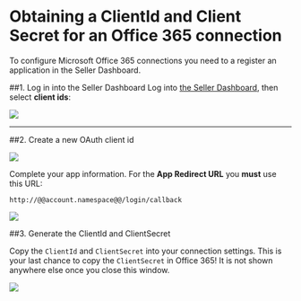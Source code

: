 # Obtaining a ClientId and Client Secret for an Office 365 connection

To configure Microsoft Office 365 connections you need to a register an application in the Seller Dashboard.

##1. Log in into the Seller Dashboard
Log into [the Seller Dashboard](https://sellerdashboard.microsoft.com), then select __client ids__:

![](img/o365-portal-1.png)

---

##2. Create a new OAuth client id

![](img/o365-portal-2.png)

Complete your app information. For the __App Redirect URL__ you __must__ use this URL: 

	http://@@account.namespace@@/login/callback

![](img/o365-portal-3.png)

##3. Generate the ClientId and ClientSecret

Copy the `ClientId` and `ClientSecret` into your connection settings. This is your last chance to copy the `ClientSecret` in Office 365! It is not shown anywhere else once you close this window.

![](img/o365-portal-4.png)
